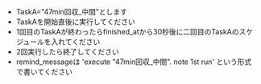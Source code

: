 - TaskA="47min回収_中間"とします
- TaskAを開始直後に実行してください
- 1回目のTaskAが終わったらfinished_atから30秒後に二回目のTaskAのスケジュールを入れてください
- 2回実行したら終了してください
- remind_messageは 'execute "47min回収_中間". note 1st run' という形式で書いてください